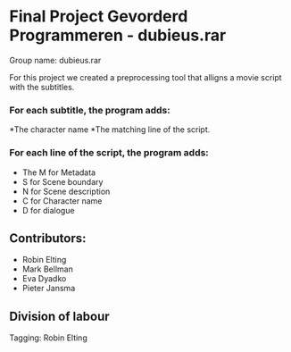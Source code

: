 # Final Project Gevorderd Programmeren - dubieus.rar
Group name: dubieus.rar

For this project we created a  preprocessing tool that alligns a movie script with the subtitles.

### For each subtitle, the program adds:
*The character name 
*The matching line of the script.

### For each line of the script, the program adds:
* The M for Metadata
* S for Scene boundary
* N for Scene description
* C for Character name
* D for dialogue

## Contributors:

* Robin Elting
* Mark Bellman
* Eva Dyadko
* Pieter Jansma

## Division of labour
Tagging: Robin Elting

